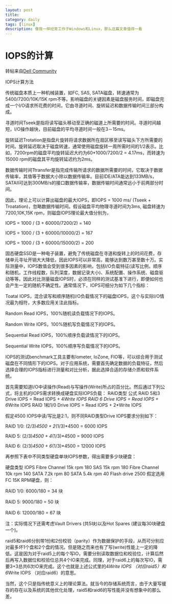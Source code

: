 ```yaml
---
layout: post
title: 
category: daily
tags: [linux]
description: 像我一样经常工作于Windows和Linux，那么这篇文章值得一看
---
```


# IOPS的计算

转帖来自<a href="https://www.dell.com/community/%E7%BB%BC%E5%90%88%E8%AE%A8%E8%AE%BA%E5%8C%BA/%E5%A6%82%E4%BD%95%E8%AE%A1%E7%AE%97IOPS/td-p/6824629">Dell Community</a>

IOPS计算方法

传统磁盘本质上一种机械装置，如FC, SAS, SATA磁盘，转速通常为5400/7200/10K/15K rpm不等。影响磁盘的关键因素是磁盘服务时间，即磁盘完成一个I/O请求所花费的时间，它由寻道时间、旋转延迟和数据传输时间三部分构成。

寻道时间Tseek是指将读写磁头移动至正确的磁道上所需要的时间。寻道时间越短，I/O操作越快，目前磁盘的平均寻道时间一般在3－15ms。

旋转延迟Trotation是指盘片旋转将请求数据所在扇区移至读写磁头下方所需要的时间。旋转延迟取决于磁盘转速，通常使用磁盘旋转一周所需时间的1/2表示。比如，7200rpm的磁盘平均旋转延迟大约为60*1000/7200/2 = 4.17ms，而转速为15000 rpm的磁盘其平均旋转延迟约为2ms。

数据传输时间Ttransfer是指完成传输所请求的数据所需要的时间，它取决于数据传输率，其值等于数据大小除以数据传输率。目前IDE/ATA能达到133MB/s，SATAII可达到300MB/s的接口数据传输率，数据传输时间通常远小于前两部分时间。

因此，理论上可以计算出磁盘的最大IOPS，即IOPS = 1000 ms/ (Tseek + Troatation)，忽略数据传输时间。假设磁盘平均物理寻道时间为3ms, 磁盘转速为7200,10K,15K rpm，则磁盘IOPS理论最大值分别为，

IOPS = 1000 / (3 + 60000/7200/2)  = 140

IOPS = 1000 / (3 + 60000/10000/2) = 167

IOPS = 1000 / (3 + 60000/15000/2) = 200

固态硬盘SSD是一种电子装置，避免了传统磁盘在寻道和旋转上的时间花费，存储单元寻址开销大大降低，因此IOPS可以非常高，能够达到数万甚至数十万。实际测量中，IOPS数值会受到很多因素的影响，包括I/O负载特征(读写比例，顺序和随机，工作线程数，队列深度，数据记录大小)、系统配置、操作系统、磁盘驱动等等。因此对比测量磁盘IOPS时，必须在同样的测试基准下进行，即便如何也会产生一定的随机不确定性。通常情况下，IOPS可细分为如下几个指标：

Toatal IOPS，混合读写和顺序随机I/O负载情况下的磁盘IOPS，这个与实际I/O情况最为相符，大多数应用关注此指标。

Random Read IOPS，100%随机读负载情况下的IOPS。

Random Write IOPS，100%随机写负载情况下的IOPS。

Sequential Read IOPS，100%顺序负载读情况下的IOPS。

Sequential Write IOPS，100%顺序写负载情况下的IOPS。

IOPS的测试benchmark工具主要有Iometer, IoZone, FIO等，可以综合用于测试磁盘在不同情形下的IOPS。对于应用系统，需要首先确定数据的负载特征，然后选择合理的IOPS指标进行测量和对比分析，据此选择合适的存储介质和软件系统。

首先需要知道I/O中读操作(Read)与写操作(Write)所占的百分比。然后通过下列公式，将主机的IOPS需求转换成硬盘实际IOPS负载：
RAID类型	公式
RAID 5和3	Drive IOPS = Read IOPS + 4*Write IOPS
RAID 6	Drive IOPS = Read IOPS + 6*Write IOPS
RAID 1和1/0	Drive IOPS = Read IOPS + 2*Write IOPS

假定4500 IOPS中读/写比是2:1，则不同RAID类型Drive IOPS要求分别如下：

RAID 1/0: (2/3)*4500 + 2*(1/3)*4500 = 6000 IOPS

RAID 5: (2/3)*4500 + 4*(1/3)*4500 = 9000 IOPS

RAID 6: (2/3)*4500 + 6*(1/3)*4500 = 12000 IOPS

再参照下表中不同类型硬盘单块IOPS参数，得出需要多少块硬盘：

硬盘类型	IOPS
Fibre Channel 15k rpm	180
SAS 15k rpm	180
Fibre Channel 10k rpm	140
SATA 7.2k rpm	80
SATA 5.4k rpm	40
Flash drive	2500
假定选用FC 15K RPM硬盘，则：

RAID 1/0: 6000/180 = 34 块

RAID 5: 9000/180 = 50 块

RAID 6: 12000/180 = 67 块

注：实际情况下还需考虑Vault Drivers (共5块)以及Hot Spares (建议每30块硬盘一个)。

raid5和raid6分别带1份和2份校验（parity）作为数据保护的手段，从而可分别应对最多坏1个盘和2个盘的情况。但是随之而来也有了写(write)性能上一定的降低。这是因为对于raid5上的每个写IO，需要分别读取数据位和校验位，计算后然后再写入数据位和校验位总共4个IO来完成。同理，对于raid6上的每次写IO，需要3+3总共6次IO来完成。这个也就是上述公式里的4*Write IOPS （对应raid5）和6*Write IOPS （对应raid6）的意思。

当然，这个只是指传统意义上的理论算法。就当今的存储系统而言，由于大量写缓存的存在以及系统的其他优化处理，raid5和raid6的写性能并没有想象中的那么差。
